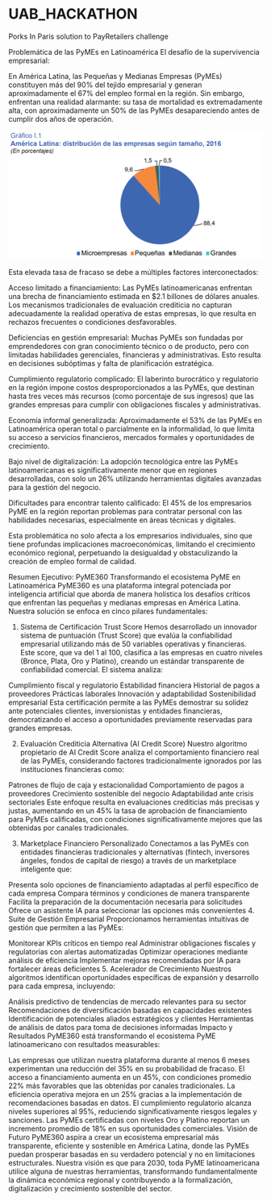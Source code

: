 # UAB_HACKATHON
Porks In Paris solution to PayRetailers challenge

Problemática de las PyMEs en Latinoamérica
El desafío de la supervivencia empresarial:

En América Latina, las Pequeñas y Medianas Empresas (PyMEs) constituyen más del 90% del tejido empresarial y generan aproximadamente el 67% del empleo formal en la región. Sin embargo, enfrentan una realidad alarmante: su tasa de mortalidad es extremadamente alta, con aproximadamente un 50% de las PyMEs desapareciendo antes de cumplir dos años de operación.

![PyME360 Logo](image.png)

Esta elevada tasa de fracaso se debe a múltiples factores interconectados:

Acceso limitado a financiamiento: Las PyMEs latinoamericanas enfrentan una brecha de financiamiento estimada en $2.1 billones de dólares anuales. Los mecanismos tradicionales de evaluación crediticia no capturan adecuadamente la realidad operativa de estas empresas, lo que resulta en rechazos frecuentes o condiciones desfavorables.

Deficiencias en gestión empresarial: Muchas PyMEs son fundadas por emprendedores con gran conocimiento técnico o de producto, pero con limitadas habilidades gerenciales, financieras y administrativas. Esto resulta en decisiones subóptimas y falta de planificación estratégica.

Cumplimiento regulatorio complicado: El laberinto burocrático y regulatorio en la región impone costos desproporcionados a las PyMEs, que destinan hasta tres veces más recursos (como porcentaje de sus ingresos) que las grandes empresas para cumplir con obligaciones fiscales y administrativas.

Economía informal generalizada: Aproximadamente el 53% de las PyMEs en Latinoamérica operan total o parcialmente en la informalidad, lo que limita su acceso a servicios financieros, mercados formales y oportunidades de crecimiento.

Bajo nivel de digitalización: La adopción tecnológica entre las PyMEs latinoamericanas es significativamente menor que en regiones desarrolladas, con solo un 26% utilizando herramientas digitales avanzadas para la gestión del negocio.

Dificultades para encontrar talento calificado: El 45% de los empresarios PyME en la región reportan problemas para contratar personal con las habilidades necesarias, especialmente en áreas técnicas y digitales.

Esta problemática no solo afecta a los empresarios individuales, sino que tiene profundas implicaciones macroeconómicas, limitando el crecimiento económico regional, perpetuando la desigualdad y obstaculizando la creación de empleo formal de calidad.

Resumen Ejecutivo: PyME360
Transformando el ecosistema PyME en Latinoamérica
PyME360 es una plataforma integral potenciada por inteligencia artificial que aborda de manera holística los desafíos críticos que enfrentan las pequeñas y medianas empresas en América Latina. Nuestra solución se enfoca en cinco pilares fundamentales:

1. Sistema de Certificación Trust Score
Hemos desarrollado un innovador sistema de puntuación (Trust Score) que evalúa la confiabilidad empresarial utilizando más de 50 variables operativas y financieras. Este score, que va del 1 al 100, clasifica a las empresas en cuatro niveles (Bronce, Plata, Oro y Platino), creando un estándar transparente de confiabilidad comercial. El sistema analiza:

Cumplimiento fiscal y regulatorio
Estabilidad financiera
Historial de pagos a proveedores
Prácticas laborales
Innovación y adaptabilidad
Sostenibilidad empresarial
Esta certificación permite a las PyMEs demostrar su solidez ante potenciales clientes, inversionistas y entidades financieras, democratizando el acceso a oportunidades previamente reservadas para grandes empresas.

2. Evaluación Crediticia Alternativa (AI Credit Score)
Nuestro algoritmo propietario de AI Credit Score analiza el comportamiento financiero real de las PyMEs, considerando factores tradicionalmente ignorados por las instituciones financieras como:

Patrones de flujo de caja y estacionalidad
Comportamiento de pagos a proveedores
Crecimiento sostenible del negocio
Adaptabilidad ante crisis sectoriales
Este enfoque resulta en evaluaciones crediticias más precisas y justas, aumentando en un 45% la tasa de aprobación de financiamiento para PyMEs calificadas, con condiciones significativamente mejores que las obtenidas por canales tradicionales.

3. Marketplace Financiero Personalizado
Conectamos a las PyMEs con entidades financieras tradicionales y alternativas (fintech, inversores ángeles, fondos de capital de riesgo) a través de un marketplace inteligente que:

Presenta solo opciones de financiamiento adaptadas al perfil específico de cada empresa
Compara términos y condiciones de manera transparente
Facilita la preparación de la documentación necesaria para solicitudes
Ofrece un asistente IA para seleccionar las opciones más convenientes
4. Suite de Gestión Empresarial
Proporcionamos herramientas intuitivas de gestión que permiten a las PyMEs:

Monitorear KPIs críticos en tiempo real
Administrar obligaciones fiscales y regulatorias con alertas automatizadas
Optimizar operaciones mediante análisis de eficiencia
Implementar mejoras recomendadas por IA para fortalecer áreas deficientes
5. Acelerador de Crecimiento
Nuestros algoritmos identifican oportunidades específicas de expansión y desarrollo para cada empresa, incluyendo:

Análisis predictivo de tendencias de mercado relevantes para su sector
Recomendaciones de diversificación basadas en capacidades existentes
Identificación de potenciales aliados estratégicos y clientes
Herramientas de análisis de datos para toma de decisiones informadas
Impacto y Resultados
PyME360 está transformando el ecosistema PyME latinoamericano con resultados measurables:

Las empresas que utilizan nuestra plataforma durante al menos 6 meses experimentan una reducción del 35% en su probabilidad de fracaso.
El acceso a financiamiento aumenta en un 45%, con condiciones promedio 22% más favorables que las obtenidas por canales tradicionales.
La eficiencia operativa mejora en un 25% gracias a la implementación de recomendaciones basadas en datos.
El cumplimiento regulatorio alcanza niveles superiores al 95%, reduciendo significativamente riesgos legales y sanciones.
Las PyMEs certificadas con niveles Oro y Platino reportan un incremento promedio de 18% en sus oportunidades comerciales.
Visión de Futuro
PyME360 aspira a crear un ecosistema empresarial más transparente, eficiente y sostenible en América Latina, donde las PyMEs puedan prosperar basadas en su verdadero potencial y no en limitaciones estructurales. Nuestra visión es que para 2030, toda PyME latinoamericana utilice alguna de nuestras herramientas, transformando fundamentalmente la dinámica económica regional y contribuyendo a la formalización, digitalización y crecimiento sostenible del sector.